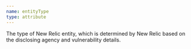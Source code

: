 ```yaml
---
name: entityType
type: attribute
---
```


The type of New Relic entity, which is determined by New Relic based on the disclosing agency and vulnerability details.
